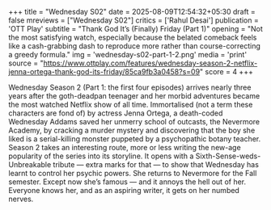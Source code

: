+++
title = "Wednesday S02"
date = 2025-08-09T12:54:32+05:30
draft = false
mreviews = ["Wednesday S02"]
critics = ['Rahul Desai']
publication = 'OTT Play'
subtitle = "Thank God It’s (Finally) Friday (Part 1)"
opening = "Not the most satisfying watch, especially because the belated comeback feels like a cash-grabbing dash to reproduce more rather than course-correcting a greedy formula."
img = 'wednesday-s02-part-1-2.png'
media = 'print'
source = "https://www.ottplay.com/features/wednesday-season-2-netflix-jenna-ortega-thank-god-its-friday/85ca9fb3a0458?s=09"
score = 4
+++

Wednesday Season 2 (Part 1: the first four episodes) arrives nearly three years after the goth-deadpan teenager and her morbid adventures became the most watched Netflix show of all time. Immortalised (not a term these characters are fond of) by actress Jenna Ortega, a death-coded Wednesday Addams saved her unmerry school of outcasts, the Nevermore Academy, by cracking a murder mystery and discovering that the boy she liked is a serial-killing monster puppeted by a psychopathic botany teacher. Season 2 takes an interesting route, more or less writing the new-age popularity of the series into its storyline. It opens with a Sixth-Sense-weds-Unbreakable tribute — extra marks for that — to show that Wednesday has learnt to control her psychic powers. She returns to Nevermore for the Fall semester. Except now she’s famous — and it annoys the hell out of her. Everyone knows her, and as an aspiring writer, it gets on her numbed nerves.
